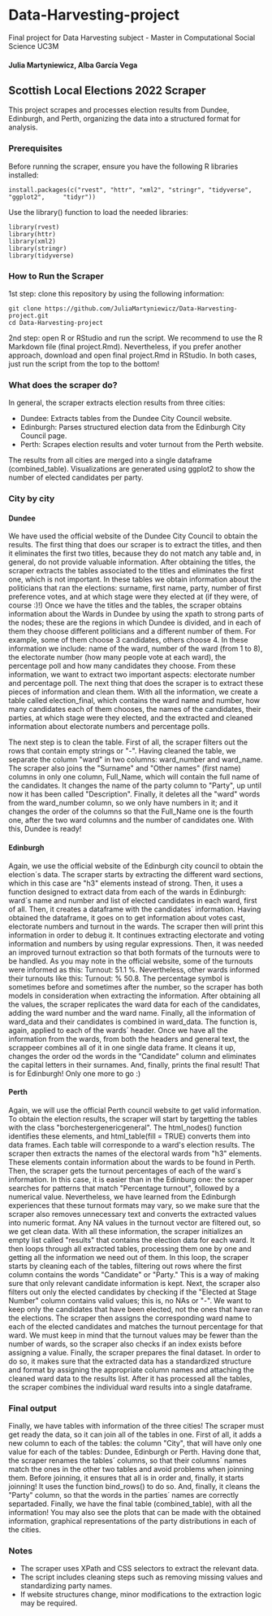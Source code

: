 # Data-Harvesting-project
Final project for Data Harvesting subject - Master in Computational Social Science UC3M

#### Julia Martyniewicz, Alba García Vega

## Scottish Local Elections 2022 Scraper

This project scrapes and processes election results from Dundee, Edinburgh, and Perth, organizing the data into a structured format for analysis.

### Prerequisites

Before running the scraper, ensure you have the following R libraries installed:

    install.packages(c("rvest", "httr", "xml2", "stringr", "tidyverse", "ggplot2",     "tidyr"))

Use the library() function to load the needed libraries:

    library(rvest)
    library(httr)
    library(xml2)
    library(stringr)
    library(tidyverse)

### How to Run the Scraper

1st step: clone this repository by using the following information:

    git clone https://github.com/JuliaMartyniewicz/Data-Harvesting-project.git
    cd Data-Harvesting-project

2nd step: open R or RStudio and run the script. We recommend to use the R Markdown file (final project.Rmd). Nevertheless, if you prefer another approach, download and open final project.Rmd in RStudio. In both cases, just run the script from the top to the  bottom!

### What does the scraper do?
In general, the scraper extracts election results from three cities:
* Dundee: Extracts tables from the Dundee City Council website.
* Edinburgh: Parses structured election data from the Edinburgh City Council page.
* Perth: Scrapes election results and voter turnout from the Perth website.

The results from all cities are merged into a single dataframe (combined_table).
Visualizations are generated using ggplot2 to show the number of elected candidates per party.

### City by city
#### Dundee
We have used the official website of the Dundee City Council to obtain the results. The first thing that does our scraper is to extract the titles, and then it eliminates the first two titles, because they do not match any table and, in general, do not provide valuable information. 
After obtaining the titles, the scraper extracts the tables associated to the titles and eliminates the first one, which is not important. In these tables we obtain information about the politicians that ran the elections: surname, first name, party, number of first preference votes, and at which stage were they elected at (if they were, of course :)!)
Once we have the titles and the tables, the scraper obtains information about the Wards in Dundee by using the xpath to strong parts of the nodes; these are the regions in which Dundee is divided, and in each of them they choose different politicians and a different number of them. For example, some of them choose 3 candidates, others choose 4. In these information we include: name of the ward, number of the ward (from 1 to 8), the electorate number (how many people vote at each ward), the percentage poll and how many candidates they choose. 
From these information, we want to extract two important aspects: electorate number and percentage poll. The next thing that does the scraper is to extract these pieces of information and clean them. 
With all the information, we create a table called election_final, which contains the ward name and number, how many candidates each of them chooses, the names of the candidates, their parties, at which stage were they elected, and the extracted and cleaned information about electorate numbers and percentage polls. 

The next step is to clean the table. First of all, the scraper filters out the rows that contain empty strings or "-". Having cleaned the table, we separate the column "ward" in two columns: ward_number and ward_name. The scraper also joins the "Surname" and "Other names" (first name) columns in only one column, Full_Name, which will contain the full name of the candidates. It changes the name of the party column to "Party", up until now it has been called "Description". Finally, it deletes all the "ward" words from the ward_number column, so we only have numbers in it; and it changes the order of the columns so that the Full_Name one is the fourth one, after the two ward columns and the number of candidates one.
With this, Dundee is ready! 

#### Edinburgh
Again, we use the official website of the Edinburgh city council to obtain the election´s data. The scraper starts by extracting the different ward sections, which in this case are "h3" elements instead of strong. Then, it uses a function designed to extract data from each of the wards in Edinburgh: ward´s name and number and list of elected candidates in each ward, first of all. Then, it creates a dataframe with the candidates´ information. Having obtained the dataframe, it goes on to get information about votes cast, electorate numbers and turnout in the wards. The scraper then will print this information in order to debug it.
It continues extracting electorate and voting information and numbers by using regular expressions. Then, it was needed an improved turnout extraction so that both formats of the turnouts were to be handled. As you may note in the official website, some of the turnouts were informed as this: Turnout: 51.1 %. Nevertheless, other wards informed their turnouts like this: Turnout: % 50.8. The percentage symbol is sometimes before and sometimes after the number, so the scraper has both models in consideration when extracting the information.
After obtaining all the values, the scraper replicates the ward data for each of the candidates, adding the ward number and the ward name. Finally, all the information of ward_data and their candidates is combined in ward_data.
The function is, again, applied to each of the wards´ header. Once we have all the information from the wards, from both the headers and general text, the scrappeer combines all of it in one single data frame. It cleans it up, changes the order od the words in the "Candidate" column and eliminates the capital letters in their surnames. And, finally, prints the final result! That is for Edinburgh! Only one more to go :)

#### Perth
Again, we will use the official Perth council website to get valid information. To obtain the election results, the scraper will start by targetting the tables with the class "borchestergenericgeneral". The html_nodes() function identifies these elements, and html_table(fill = TRUE) converts them into data frames. Each table will corresponde to a ward's election results.
The scraper then extracts the names of the electoral wards from "h3" elements. These elements contain information about the wards to be found in Perth. Then, the scraper gets the turnout percentages of each of the ward´s information. In this case, it is easier than in the Edinburg one: the scraper searches for patterns that match "Percentage turnout", followed by a numerical value. Nevertheless, we have learned from the Edinburgh experiences that these turnout formats may vary, so we make sure that the scraper also removes unnecessary text and converts the extracted values into numeric format. Any NA values in the turnout vector are filtered out, so we get clean data. With all these information, the scraper initializes an empty list called "results" that contains the election data for each ward. It then loops through all extracted tables, processing them one by one and getting all the information we need out of them. In this loop, the scraper starts by cleaning each of the tables, filtering out rows where the first column contains the words "Candidate" or "Party." This is a way of making sure that only relevant candidate information is kept.
Next, the scraper also filters out only the elected candidates by checking if the "Elected at Stage Number" column contains valid values; this is, no NAs or "-". We want to keep only the candidates that have been elected, not the ones that have ran the elections. 
The scraper then assigns the corresponding ward name to each of the elected candidates and matches the turnout percentage for that ward. We must keep in mind that the turnout values may be fewer than the number of wards, so the scraper also checks if an index exists before assigning a value.
Finally, the scraper prepares the final dataset. In order to do so, it makes sure that the extracted data has a standardized structure and format by assigning the appropriate column names and attaching the cleaned ward data to the results list.
After it has processed all the tables, the scraper combines the individual ward results into a single dataframe.

### Final output
Finally, we have tables with information of the three cities! The scraper must get ready the data, so it can join all of the tables in one. First of all, it adds a new column to each of the tables: the column "City", that will have only one value for each of the tables: Dundee, Edinburgh or Perth. 
Having done that, the scraper renames the tables´ columns, so that their columns´ names match the ones in the other two tables and avoid problems when joinning them. Before joinning, it ensures that all is in order and, finally, it starts joinning! It uses the function bind_rows() to do so. And, finally, it cleans the "Party" column, so that the words in the parties´ names are correctly separtaded. Finally, we have the final table (combined_table), with all the information!
You may also see the plots that can be made with the obtained information, graphical representations of the party distributions in each of the cities. 


### Notes

* The scraper uses XPath and CSS selectors to extract the relevant data.
* The script includes cleaning steps such as removing missing values and standardizing party names.
* If website structures change, minor modifications to the extraction logic may be required.
